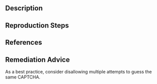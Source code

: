 ## Description


## Reproduction Steps


## References


## Remediation Advice

As a best practice, consider disallowing multiple attempts to guess the same CAPTCHA.
